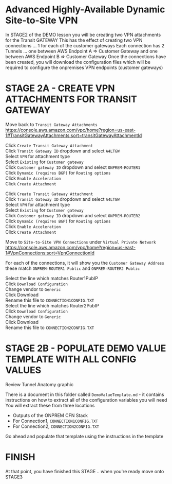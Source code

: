# Advanced Highly-Available Dynamic Site-to-Site VPN

In STAGE2 of the DEMO lesson you will be creating two VPN attachments for the Transit GATEWAY
This has the effect of creating two VPN connections ... 1 for each of the customer gateways
Each connection has 2 Tunnels ... one between AWS Endpoint A => Customer Gateway and one between AWS Endpoint B => Customer Gateway
Once the connections have been created, you will download the configuration files which will be required to configure the onpremises VPN endpoints (customer gateways)

# STAGE 2A - CREATE VPN ATTACHMENTS FOR TRANSIT GATEWAY

Move back to `Transit Gateway Attachments` https://console.aws.amazon.com/vpc/home?region=us-east-1#TransitGatewayAttachments:sort=transitGatewayAttachmentId  

Click `Create Transit Gateway Attachment`  
Click `Transit Gateway ID` dropdown and select `A4LTGW`  
Select `VPN` for attachment type  
Select `Existing` for `Customer gateway`  
Click `Customer gateway ID` dropdown and select `ONPREM-ROUTER1`  
Click `Dynamic (requires BGP)` for `Routing options`  
Click `Enable Acceleration`  
Click `Create Attachment`  

Click `Create Transit Gateway Attachment`  
Click `Transit Gateway ID` dropdown and select `A4LTGW`  
Select `VPN` for attachment type  
Select `Existing` for `Customer gateway`  
Click `Customer gateway ID` dropdown and select `ONPREM-ROUTER2`  
Click `Dynamic (requires BGP)` for `Routing options`  
Click `Enable Acceleration`  
Click `Create Attachment`  

Move to `Site-to-Site VPN Connections` under `Virtual Private Network` https://console.aws.amazon.com/vpc/home?region=us-east-1#VpnConnections:sort=VpnConnectionId  

For each of the connections, it will show you the `Customer Gateway Address` these match `ONPREM-ROUTER1 Public` and `ONPREM-ROUTER2 Public`  

Select the line which matches Router1PubIP  
Click `Download Configuration`  
Change vendor to `Generic`  
Click Download  
Rename this file to `CONNECTION1CONFIG.TXT`  
Select the line which matches Router2PubIP  
Click `Download Configuration`  
Change vendor to `Generic`  
Click Download  
Rename this file to `CONNECTION2CONFIG.TXT`  

# STAGE 2B - POPULATE DEMO VALUE TEMPLATE WITH ALL CONFIG VALUES

Review Tunnel Anatomy graphic  

There is a document in this folder called `DemoValueTemplate.md` - it contains instructions on how to extract all of the configuration variables you will need  
You will extract these from three locations  

- Outputs of the ONPREM CFN Stack  
- For Connection1, `CONNECTION1CONFIG.TXT`  
- For Connection2, `CONNECTION2CONFIG.TXT`  

Go ahead and populate that template using the instructions in the template  

# FINISH

At that point, you have finished this STAGE .. when you're ready move onto STAGE3  
